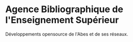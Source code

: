 # Agence Bibliographique de l'Enseignement Supérieur

Développements opensource de l'Abes et de ses réseaux.
